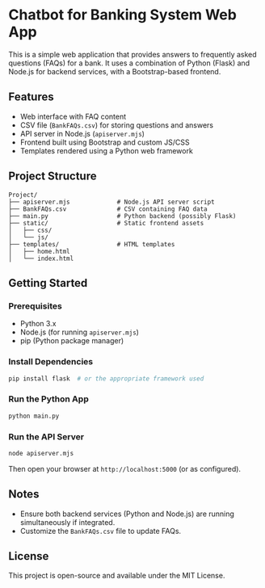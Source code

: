 # Chatbot for Banking System  Web App

This is a simple web application that provides answers to frequently asked questions (FAQs) for a bank. It uses a combination of Python (Flask) and Node.js for backend services, with a Bootstrap-based frontend.

## Features

- Web interface with FAQ content
- CSV file (`BankFAQs.csv`) for storing questions and answers
- API server in Node.js (`apiserver.mjs`)
- Frontend built using Bootstrap and custom JS/CSS
- Templates rendered using a Python web framework

## Project Structure

```
Project/
├── apiserver.mjs             # Node.js API server script
├── BankFAQs.csv              # CSV containing FAQ data
├── main.py                   # Python backend (possibly Flask)
├── static/                   # Static frontend assets
│   ├── css/
│   └── js/
├── templates/                # HTML templates
│   ├── home.html
│   └── index.html
```

## Getting Started

### Prerequisites

- Python 3.x
- Node.js (for running `apiserver.mjs`)
- pip (Python package manager)

### Install Dependencies

```bash
pip install flask  # or the appropriate framework used
```

### Run the Python App

```bash
python main.py
```

### Run the API Server

```bash
node apiserver.mjs
```

Then open your browser at `http://localhost:5000` (or as configured).

## Notes

- Ensure both backend services (Python and Node.js) are running simultaneously if integrated.
- Customize the `BankFAQs.csv` file to update FAQs.

## License

This project is open-source and available under the MIT License.

